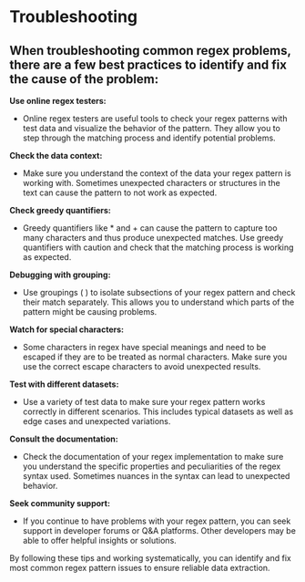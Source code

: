 # Troubleshooting

## When troubleshooting common regex problems, there are a few best practices to identify and fix the cause of the problem:

**Use online regex testers:**&#x20;

* Online regex testers are useful tools to check your regex patterns with test data and visualize the behavior of the pattern. They allow you to step through the matching process and identify potential problems.

**Check the data context:**&#x20;

* Make sure you understand the context of the data your regex pattern is working with. Sometimes unexpected characters or structures in the text can cause the pattern to not work as expected.

**Check greedy quantifiers:**&#x20;

* Greedy quantifiers like \* and + can cause the pattern to capture too many characters and thus produce unexpected matches. Use greedy quantifiers with caution and check that the matching process is working as expected.

**Debugging with grouping:**&#x20;

* Use groupings ( ) to isolate subsections of your regex pattern and check their match separately. This allows you to understand which parts of the pattern might be causing problems.

**Watch for special characters:**&#x20;

* Some characters in regex have special meanings and need to be escaped if they are to be treated as normal characters. Make sure you use the correct escape characters to avoid unexpected results.

**Test with different datasets:**&#x20;

* Use a variety of test data to make sure your regex pattern works correctly in different scenarios. This includes typical datasets as well as edge cases and unexpected variations.

**Consult the documentation:**&#x20;

* Check the documentation of your regex implementation to make sure you understand the specific properties and peculiarities of the regex syntax used. Sometimes nuances in the syntax can lead to unexpected behavior.

**Seek community support:**&#x20;

* If you continue to have problems with your regex pattern, you can seek support in developer forums or Q\&A platforms. Other developers may be able to offer helpful insights or solutions.

By following these tips and working systematically, you can identify and fix most common regex pattern issues to ensure reliable data extraction.



